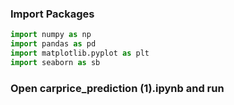 ### Import Packages


```python
import numpy as np
import pandas as pd
import matplotlib.pyplot as plt
import seaborn as sb
```

### Open carprice_prediction (1).ipynb and run
